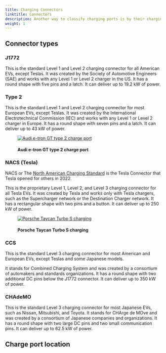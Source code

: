 ```yaml
---
title: Charging Connectors
linktitle: Connectors
description: Another way to classify charging ports is by their charging connector, which is the physical shape and size of the plug that connects the EV to the charging station. There are different types of charging connectors that vary by region, standard, and compatibility. 
weight: 1
---
```

<!-- markdownlint-disable MD033 -->


## Connector types

### J1772

This is the standard Level 1 and Level 2 charging connector for all American EVs, except Teslas. It was created by the Society of Automotive Engineers (SAE) and works with any Level 1 or Level 2 charger in the US. It has a round shape with five pins and a latch. It can deliver up to 19.2 kW of power.

### Type 2

This is the standard Level 1 and Level 2 charging connector for most European EVs, except Teslas. It was created by the International Electrotechnical Commission (IEC) and works with any Level 1 or Level 2 charger in Europe. It has a round shape with seven pins and a latch. It can deliver up to 43 kW of power.

<figure>
    <a href="https://media.evkx.net/multimedia/technology/charging/connectors/type2_1.jpg">
        <img src="https://media.evkx.net/multimedia/technology/charging/connectors/type2_1_st.jpg"
        alt="Audi e-tron GT type 2 charge port" title="Audi e-tron GT type 2 charge port">
    </a>
    <figcaption><h4>Audi e-tron GT type 2 charge port</h4></figcaption>
</figure>

### NACS (Tesla)

NACS or The [North American Charging Standard](https://www.tesla.com/blog/opening-north-american-charging-standard) is the Tesla Connector that Tesla opened for others in 2022. 

This is the proprietary Level 1, Level 2, and Level 3 charging connector for all Tesla EVs. It was created by Tesla and works only with Tesla chargers, such as the Supercharger network or the Destination Charger network. It has a rectangular shape with two pins and a button. It can deliver up to 250 kW of power.

<figure>
    <a href="https://media.evkx.net/multimedia/technology/charging/connectors/nacs_1.jpg">
        <img src="https://media.evkx.net/multimedia/technology/charging/connectors/nacs_1_st.jpg"
        alt="Porsche Taycan Turbo S charging" title="Porsche Taycan Turbo S charging">
    </a>
    <figcaption><h4>Porsche Taycan Turbo S charging</h4></figcaption>
</figure>

### CCS

This is the standard Level 3 charging connector for most American and European EVs, except Teslas and some Japanese models. 

It stands for Combined Charging System and was created by a consortium of automakers and standards organizations. It has a round shape with two additional DC pins below the J1772 connector. It can deliver up to 350 kW of power.

### CHAdeMO

This is the standard Level 3 charging connector for most Japanese EVs, such as Nissan, Mitsubishi, and Toyota. It stands for CHArge de MOve and was created by a consortium of Japanese companies and organizations. It has a round shape with two large DC pins and two small communication pins. It can deliver up to 62.5 kW of power.

## Charge port location

